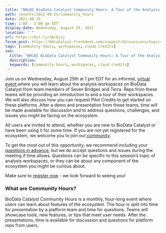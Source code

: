```yaml
---
title: "NHLBI BioData Catalyst Community Hours: A Tour of the Analysis Workspaces"
path: /events/2022-08-25/community_hours
date: 2021-08-25
time: 1:00 - 2:00 pm EDT
display_date: Wednesday, August 25, 2021
location: " "
url: https://bit.ly/3ArDjuj
forum_post: https://bdcatalyst.freshdesk.com/support/discussions/topics/60000406463
tags: [community hours, workspaces, cloud credits]
seo:
  title: "NHLBI BioData Catalyst Community Hours: A Tour of the Analysis Workspaces"
  description:
  keywords: [community hours, workspaces, cloud credits]
---
```


Join us on Wednesday, August 25th at 1 pm EDT for an informal, <a href="https://bit.ly/3ArDjuj" target="_blank">virtual event </a>where you will learn about the analysis workspaces on BioData Catalyst from team members of Seven Bridges and Terra. Reps from these teams will be providing an introduction to and a tour of their workspaces. We will also discuss how you can request Pilot Credits to get started on these platforms. After a demo and presentation from these teams, time will be made available for discussion and to address questions, challenges, and issues you might be facing on the ecosystem.

All users are invited to attend, whether you are new to BioData Catalyst or have been using it for some time. If you are not yet registered for the ecosystem, we welcome you to join our<a href="https://biodatacatalyst.nhlbi.nih.gov/contact/ecosystem" target="_blank"> community</a>.

To get the most out of this opportunity, we recommend including your <a href="https://forms.gle/1QfSZkWkpprWnJhv5" target="_blank"> questions in advance</a>, but we do accept questions and issues during the meeting if time allows. Questions can be specific to this session’s topic of analysis workspaces, or they can be about any component of the ecosystem you might be curious about.

Make sure to <a href="https://bit.ly/3ArDjuj" target="_blank"> register now</a> - we look forward to seeing you!

### What are Community Hours?

BioData Catalyst Community Hours is a monthly, hour-long event where users can learn about features of the ecosystem. The hour is split into time for presentation by a platform team and time for questions. Teams will showcase tools, new features, or tips that meet user needs. After the presentations, time is available for discussion and questions for platform reps from users.
